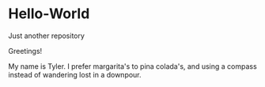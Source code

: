 # Hello-World
Just another repository

Greetings!

My name is Tyler.  I prefer margarita's to pina colada's, and using a compass instead of wandering lost in a downpour.
